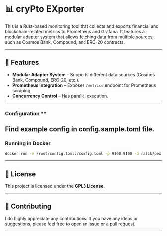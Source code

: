 # 📊 cryPto EXporter

This is a Rust-based monitoring tool that collects and exports financial and blockchain-related metrics to Prometheus and Grafana. It features a modular adapter system that allows fetching data from multiple sources, such as Cosmos Bank, Compound, and ERC-20 contracts.

---

## 🚀 Features
- **Modular Adapter System** – Supports different data sources (Cosmos Bank, Compound, ERC-20, etc.).
- **Prometheus Integration** – Exposes `/metrics` endpoint for Prometheus scraping.
- **Concurrency Control** – Has parallel execution.

---

### Configuration **
Find example config in config.sample.toml file.
---

### Running in Docker

```sh
docker run -v /root/config.toml:/config.toml -p 9100:9100 -d ratik/pex
```


---

## 📜 License
This project is licensed under the **GPL3 License**.

---

## 🤝 Contributing
I do highly appreciate any contributions. If you have any ideas or suggestions, please feel free to open an issue or a pull request.

---



